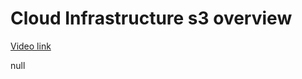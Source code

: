 # Cloud Infrastructure s3 overview

[Video link](https://www.egghead.io/lessons/egghead-cloud-infrastructure-s3-overview?pl=cloud-infrastructure-fundamentals-with-aws-ee4bb845)

null
